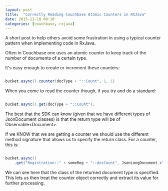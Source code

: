```yaml
---
layout: post
title:  "Correctly Reading Couchbase Atomic Counters in RXJava"
date: 2015-11-18 00:10
categories: [couchbase, rxjava]
---
```


A short post to help others avoid some frustration in using a typical counter pattern when implementing code in RxJava.

Often in Couchbase one uses an atomic counter to keep track of the number of documents of a certain type.

It's easy enough to create or increment these counters:

```java

bucket.async().counter(docType + "::Count", 1, 1) 

```
When you come to read the counter though, if you try and do a standard:

```java

bucket.async().get(docType + "::Count"); 

```

The best that the SDK can know (given that we have different types of JsonDocument classes) is that the return type will be of Observable\<Document\>.

If we KNOW that we are getting a counter we should use the different method signature that allows us to specify the return class. For a counter, this is:

```java

bucket.async()
	.get("Registration::" + someReg + "::docCount", JsonLongDocument.class)

```

We can see here that the class of the returned document type is specified. This lets us then treat the counter object correctly and extract its value for further processing.

